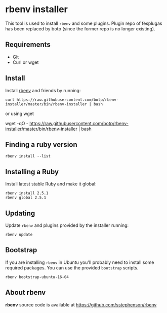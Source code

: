 # rbenv installer

This tool is used to install `rbenv` and some plugins.
Plugin repo of fesplugas has been replaced by botp (since the former repo is no longer existing).

## Requirements

- Git
- Curl or wget


## Install

Install [rbenv] and friends by running:   

    curl https://raw.githubusercontent.com/botp/rbenv-installer/master/bin/rbenv-installer | bash

or using wget

   wget -qO - https://raw.githubusercontent.com/botp/rbenv-installer/master/bin/rbenv-installer | bash


## Finding a ruby version

	rbenv install --list


## Installing a Ruby

Install latest stable Ruby and make it global:

    rbenv install 2.5.1
    rbenv global 2.5.1


## Updating

Update `rbenv` and plugins provided by the installer running:

    rbenv update


## Bootstrap

If you are installing `rbenv` in Ubuntu you'll probably need to install
some required packages. You can use the provided `bootstrap` scripts.

    rbenv bootstrap-ubuntu-16-04


## About rbenv

**rbenv** source code is available at <https://github.com/sstephenson/rbenv>

[rbenv]: https://github.com/sstephenson/rbenv
